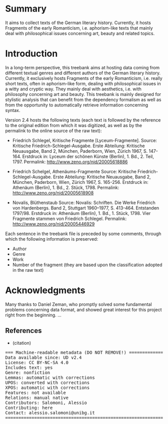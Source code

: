 # Summary

It aims to collect texts of the German literary history. Currently, it hosts Fragments of the early Romanticism, i.e. aphorism-like texts that mainly deal with philosophical issues concerning art, beauty and related topics.
# Introduction

In a long-term perspective, this treebank aims at hosting data coming from different textual genres and different authors of the German literary history. Currently, it exclusively hosts Fragments of the early Romanticism, i.e. really short texts, often in aphorism-like form, dealing with philosophical issues in a witty and cryptic way. They mainly deal with aesthetics, i.e. with philosophy concerning art and beauty. 
This treebank is mainly designed for stylistic analysis that can benefit from the dependency formalism as well as from the opportunity to automatically retrieve information concerning syntax.

Version 2.4 hosts the following texts (each text is followed by the reference to the original edition from which it  was digitized, as well as by the permalink to the online source of the raw text):

- Friedrich Schlegel, Kritische Fragmente [Lyceum-Fragmente].
Source: Kritische Friedrich-Schlegel-Ausgabe. Erste Abteilung: Kritische Neuausgabe, Band 2, München, Paderborn, Wien, Zürich 1967, S. 147-164.
Erstdruck in: Lyceum der schönen Künste (Berlin), 1. Bd., 2. Teil, 1797.
Permalink: http://www.zeno.org/nid/20005618886

- Friedrich Schelgel, Athenäums-Fragmente
Source: Kritische Friedrich-Schlegel-Ausgabe. Erste Abteilung: Kritische Neuausgabe, Band 2, München, Paderborn, Wien, Zürich 1967, S. 165-256.
Erstdruck in: Athenäum (Berlin), 1. Bd., 2. Stück, 1798.
Permalink: http://www.zeno.org/nid/20005618908

- Novalis, Blüthenstaub
Source: Novalis: Schriften. Die Werke Friedrich von Hardenbergs. Band 2, Stuttgart 1960–1977, S. 413-464.
Entstanden 1797/98. Erstdruck in: Athenäum (Berlin), 1. Bd., 1. Stück, 1798. Vier Fragmente stammen von Friedrich Schlegel.
Permalink: http://www.zeno.org/nid/20005446929

Each sentence in the treebank file is preceded by some comments, through which the following information is preserved:
- Author
- Genre
- Work
- Number of the fragment (they are based upon the classification adopted in the raw text)

# Acknowledgments
Many thanks to Daniel Zeman, who promptly solved some fundamental problems concerning data format, and showed great interest for this project right from the beginning.
...

## References

* (citation)

<pre>
=== Machine-readable metadata (DO NOT REMOVE!) ================================
Data available since: UD v2.4
License: CC BY-NC-SA 4.0
Includes text: yes
Genre: nonfiction
Lemmas: automatic with corrections
UPOS: converted with corrections
XPOS: automatic with corrections
Features: not available
Relations: manual native
Contributors: Salomoni, Alessio
Contributing: here
Contact: alessio.salomoni@unibg.it
===============================================================================
</pre>
